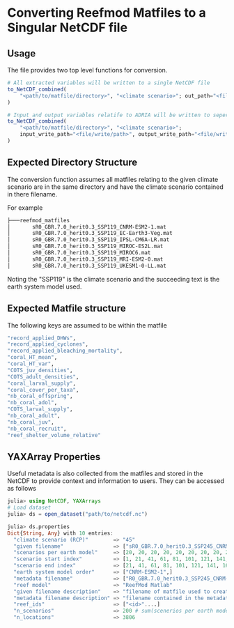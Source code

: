 # Converting Reefmod Matfiles to a Singular NetCDF file

## Usage

The file provides two top level functions for conversion.

```julia
# All extracted variables will be written to a single NetCDF file
to_NetCDF_combined(
    "<path/to/matfile/directory>", "<climate scenario>"; out_path="<file/write/path>"
)
```

```julia
# Input and output variables relatife to ADRIA will be written to seperate files
to_NetCDF_combined(
    "<path/to/matfile/directory>", "<climate scenario>"; 
    input_write_path="<file/write/path>", output_write_path="<file/write/path>"
)
```

## Expected Directory Structure

The conversion function assumes all matfiles relating to the given climate scenario are in
the same directory and have the climate scenario contained in there filename.

For example 

```bash
├───reefmod_matfiles
│       sR0_GBR.7.0_herit0.3_SSP119_CNRM-ESM2-1.mat
│       sR0_GBR.7.0_herit0.3_SSP119_EC-Earth3-Veg.mat
│       sR0_GBR.7.0_herit0.3_SSP119_IPSL-CM6A-LR.mat
│       sR0_GBR.7.0_herit0.3_SSP119_MIROC-ES2L.mat
│       sR0_GBR.7.0_herit0.3_SSP119_MIROC6.mat
│       sR0_GBR.7.0_herit0.3_SSP119_MRI-ESM2-0.mat
│       sR0_GBR.7.0_herit0.3_SSP119_UKESM1-0-LL.mat
```

Noting the "SSP119" is the climate scenario and the succeeding text is the earth system
model used.

## Expected Matfile structure

The following keys are assumed to be within the matfile

```julia
"record_applied_DHWs",
"record_applied_cyclones",
"record_applied_bleaching_mortality",
"coral_HT_mean",
"coral_HT_var",
"COTS_juv_densities",
"COTS_adult_densities",
"coral_larval_supply",
"coral_cover_per_taxa",
"nb_coral_offspring",
"nb_coral_adol",
"COTS_larval_supply",
"nb_coral_adult",
"nb_coral_juv",
"nb_coral_recruit",
"reef_shelter_volume_relative"
```

## YAXArray Properties

Useful metadata is also collected from the matfiles and stored in the NetCDF to provide
context and information to users. They can be accessed as follows

```julia
julia> using NetCDF, YAXArrays
# Load dataset
julia> ds = open_dataset("path/to/netcdf.nc")

julia> ds.properties
Dict{String, Any} with 10 entries:
  "climate scenario (RCP)"        => "45"
  "given filename"                => ["sR0_GBR.7.0_herit0.3_SSP245_CNRM-ESM2-1",...] 
  "scenarios per earth model"     => [20, 20, 20, 20, 20, 20, 20, 20, 20, 20]
  "scenario start index"          => [1, 21, 41, 61, 81, 101, 121, 141, 161, 181]
  "scenario end index"            => [21, 41, 61, 81, 101, 121, 141, 161, 181, 201]
  "earth system model order"      => ["CNRM-ESM2-1",]
  "metadata filename"             => ["R0_GBR.7.0_herit0.3_SSP245_CNRM-ESM2-1",...]
  "reef model"                    => "ReefMod Matlab"
  "given filename description"    => "filename of matfile used to create this netcdf"
  "metadata filename description" => "filename contained in the metadata of original matfile"
  "reef_ids"                      => ["<id>"....]
  "n_scenarios"                   => 200 # sum(scenerios per earth model)
  "n_locations"                   => 3806

```

